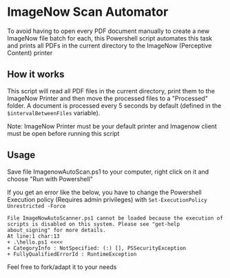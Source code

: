 # ImageNow Scan Automator
To avoid having to open every PDF document manually to create a new ImageNow file batch for each, this Powershell script automates this task and prints all PDFs in the current directory to the ImageNow (Perceptive Content) printer

## How it works
This script will read all PDF files in the current directory, print them to the ImageNow Printer and then move the processed files to a "Processed" folder. A document is processed every 5 seconds by default (defined in the ``$intervalBetweenFiles`` variable).

Note: ImageNow Printer must be your default printer and Imagenow client must be open before running this script

## Usage
Save file ImagenowAutoScan.ps1 to your computer, right click on it and choose "Run with Powershell"

If you get an error like the below, you have to change the Powershell Execution policy (Requires admin privileges) with ``Set-ExecutionPolicy Unrestricted -Force ``

```
File ImageNowAutoScanner.ps1 cannot be loaded because the execution of scripts is disabled on this system. Please see "get-help about_signing" for more details.
At line:1 char:13
+ .\hello.ps1 <<<<
+ CategoryInfo : NotSpecified: (:) [], PSSecurityException
+ FullyQualifiedErrorId : RuntimeException
```

Feel free to fork/adapt it to your needs
